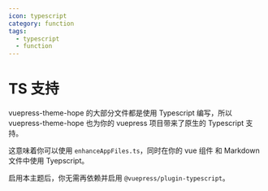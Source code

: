 ```yaml
---
icon: typescript
category: function
tags:
  - typescript
  - function
---
```


# TS 支持

vuepress-theme-hope 的大部分文件都是使用 Typescript 编写，所以 vuepress-theme-hope 也为你的 vuepress 项目带来了原生的 Typescript 支持。

这意味着你可以使用 `enhanceAppFiles.ts`，同时在你的 vue 组件 和 Markdown 文件中使用 Tyepscript。

启用本主题后，你无需再依赖并启用 `@vuepress/plugin-typescript`。
